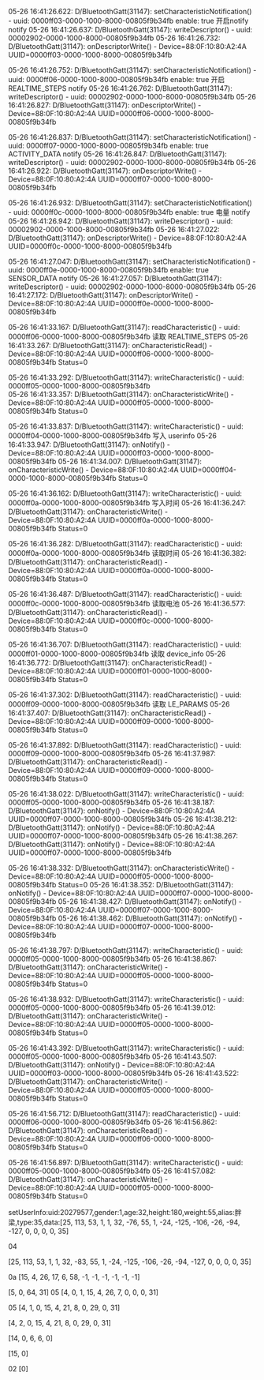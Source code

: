 05-26 16:41:26.622: D/BluetoothGatt(31147): setCharacteristicNotification() - uuid: 0000ff03-0000-1000-8000-00805f9b34fb enable: true							开启notify notify
05-26 16:41:26.637: D/BluetoothGatt(31147): writeDescriptor() - uuid: 00002902-0000-1000-8000-00805f9b34fb
05-26 16:41:26.732: D/BluetoothGatt(31147): onDescriptorWrite() - Device=88:0F:10:80:A2:4A UUID=0000ff03-0000-1000-8000-00805f9b34fb



05-26 16:41:26.752: D/BluetoothGatt(31147): setCharacteristicNotification() - uuid: 0000ff06-0000-1000-8000-00805f9b34fb enable: true							开启 REALTIME_STEPS notify
05-26 16:41:26.762: D/BluetoothGatt(31147): writeDescriptor() - uuid: 00002902-0000-1000-8000-00805f9b34fb
05-26 16:41:26.827: D/BluetoothGatt(31147): onDescriptorWrite() - Device=88:0F:10:80:A2:4A UUID=0000ff06-0000-1000-8000-00805f9b34fb



05-26 16:41:26.837: D/BluetoothGatt(31147): setCharacteristicNotification() - uuid: 0000ff07-0000-1000-8000-00805f9b34fb enable: true							ACTIVITY_DATA notify
05-26 16:41:26.847: D/BluetoothGatt(31147): writeDescriptor() - uuid: 00002902-0000-1000-8000-00805f9b34fb
05-26 16:41:26.922: D/BluetoothGatt(31147): onDescriptorWrite() - Device=88:0F:10:80:A2:4A UUID=0000ff07-0000-1000-8000-00805f9b34fb



05-26 16:41:26.932: D/BluetoothGatt(31147): setCharacteristicNotification() - uuid: 0000ff0c-0000-1000-8000-00805f9b34fb enable: true							电量 notify
05-26 16:41:26.942: D/BluetoothGatt(31147): writeDescriptor() - uuid: 00002902-0000-1000-8000-00805f9b34fb
05-26 16:41:27.022: D/BluetoothGatt(31147): onDescriptorWrite() - Device=88:0F:10:80:A2:4A UUID=0000ff0c-0000-1000-8000-00805f9b34fb



05-26 16:41:27.047: D/BluetoothGatt(31147): setCharacteristicNotification() - uuid: 0000ff0e-0000-1000-8000-00805f9b34fb enable: true							SENSOR_DATA  notify
05-26 16:41:27.057: D/BluetoothGatt(31147): writeDescriptor() - uuid: 00002902-0000-1000-8000-00805f9b34fb
05-26 16:41:27.172: D/BluetoothGatt(31147): onDescriptorWrite() - Device=88:0F:10:80:A2:4A UUID=0000ff0e-0000-1000-8000-00805f9b34fb


05-26 16:41:33.167: D/BluetoothGatt(31147): readCharacteristic() - uuid: 0000ff06-0000-1000-8000-00805f9b34fb													读取 REALTIME_STEPS
05-26 16:41:33.267: D/BluetoothGatt(31147): onCharacteristicRead() - Device=88:0F:10:80:A2:4A UUID=0000ff06-0000-1000-8000-00805f9b34fb Status=0


05-26 16:41:33.292: D/BluetoothGatt(31147): writeCharacteristic() - uuid: 0000ff05-0000-1000-8000-00805f9b34fb													
05-26 16:41:33.357: D/BluetoothGatt(31147): onCharacteristicWrite() - Device=88:0F:10:80:A2:4A UUID=0000ff05-0000-1000-8000-00805f9b34fb Status=0


05-26 16:41:33.837: D/BluetoothGatt(31147): writeCharacteristic() - uuid: 0000ff04-0000-1000-8000-00805f9b34fb													写入 userinfo
05-26 16:41:33.947: D/BluetoothGatt(31147): onNotify() - Device=88:0F:10:80:A2:4A UUID=0000ff03-0000-1000-8000-00805f9b34fb
05-26 16:41:34.007: D/BluetoothGatt(31147): onCharacteristicWrite() - Device=88:0F:10:80:A2:4A UUID=0000ff04-0000-1000-8000-00805f9b34fb Status=0


05-26 16:41:36.162: D/BluetoothGatt(31147): writeCharacteristic() - uuid: 0000ff0a-0000-1000-8000-00805f9b34fb													写入时间
05-26 16:41:36.247: D/BluetoothGatt(31147): onCharacteristicWrite() - Device=88:0F:10:80:A2:4A UUID=0000ff0a-0000-1000-8000-00805f9b34fb Status=0

05-26 16:41:36.282: D/BluetoothGatt(31147): readCharacteristic() - uuid: 0000ff0a-0000-1000-8000-00805f9b34fb													读取时间
05-26 16:41:36.382: D/BluetoothGatt(31147): onCharacteristicRead() - Device=88:0F:10:80:A2:4A UUID=0000ff0a-0000-1000-8000-00805f9b34fb Status=0


05-26 16:41:36.487: D/BluetoothGatt(31147): readCharacteristic() - uuid: 0000ff0c-0000-1000-8000-00805f9b34fb													读取电池
05-26 16:41:36.577: D/BluetoothGatt(31147): onCharacteristicRead() - Device=88:0F:10:80:A2:4A UUID=0000ff0c-0000-1000-8000-00805f9b34fb Status=0


05-26 16:41:36.707: D/BluetoothGatt(31147): readCharacteristic() - uuid: 0000ff01-0000-1000-8000-00805f9b34fb													读取 device_info
05-26 16:41:36.772: D/BluetoothGatt(31147): onCharacteristicRead() - Device=88:0F:10:80:A2:4A UUID=0000ff01-0000-1000-8000-00805f9b34fb Status=0


05-26 16:41:37.302: D/BluetoothGatt(31147): readCharacteristic() - uuid: 0000ff09-0000-1000-8000-00805f9b34fb													读取 LE_PARAMS
05-26 16:41:37.407: D/BluetoothGatt(31147): onCharacteristicRead() - Device=88:0F:10:80:A2:4A UUID=0000ff09-0000-1000-8000-00805f9b34fb Status=0

05-26 16:41:37.892: D/BluetoothGatt(31147): readCharacteristic() - uuid: 0000ff09-0000-1000-8000-00805f9b34fb
05-26 16:41:37.987: D/BluetoothGatt(31147): onCharacteristicRead() - Device=88:0F:10:80:A2:4A UUID=0000ff09-0000-1000-8000-00805f9b34fb Status=0


05-26 16:41:38.022: D/BluetoothGatt(31147): writeCharacteristic() - uuid: 0000ff05-0000-1000-8000-00805f9b34fb
05-26 16:41:38.187: D/BluetoothGatt(31147): onNotify() - Device=88:0F:10:80:A2:4A UUID=0000ff07-0000-1000-8000-00805f9b34fb
05-26 16:41:38.212: D/BluetoothGatt(31147): onNotify() - Device=88:0F:10:80:A2:4A UUID=0000ff07-0000-1000-8000-00805f9b34fb
05-26 16:41:38.267: D/BluetoothGatt(31147): onNotify() - Device=88:0F:10:80:A2:4A UUID=0000ff07-0000-1000-8000-00805f9b34fb

05-26 16:41:38.332: D/BluetoothGatt(31147): onCharacteristicWrite() - Device=88:0F:10:80:A2:4A UUID=0000ff05-0000-1000-8000-00805f9b34fb Status=0
05-26 16:41:38.352: D/BluetoothGatt(31147): onNotify() - Device=88:0F:10:80:A2:4A UUID=0000ff07-0000-1000-8000-00805f9b34fb
05-26 16:41:38.427: D/BluetoothGatt(31147): onNotify() - Device=88:0F:10:80:A2:4A UUID=0000ff07-0000-1000-8000-00805f9b34fb
05-26 16:41:38.462: D/BluetoothGatt(31147): onNotify() - Device=88:0F:10:80:A2:4A UUID=0000ff07-0000-1000-8000-00805f9b34fb

05-26 16:41:38.797: D/BluetoothGatt(31147): writeCharacteristic() - uuid: 0000ff05-0000-1000-8000-00805f9b34fb
05-26 16:41:38.867: D/BluetoothGatt(31147): onCharacteristicWrite() - Device=88:0F:10:80:A2:4A UUID=0000ff05-0000-1000-8000-00805f9b34fb Status=0

05-26 16:41:38.932: D/BluetoothGatt(31147): writeCharacteristic() - uuid: 0000ff05-0000-1000-8000-00805f9b34fb
05-26 16:41:39.012: D/BluetoothGatt(31147): onCharacteristicWrite() - Device=88:0F:10:80:A2:4A UUID=0000ff05-0000-1000-8000-00805f9b34fb Status=0

05-26 16:41:43.392: D/BluetoothGatt(31147): writeCharacteristic() - uuid: 0000ff05-0000-1000-8000-00805f9b34fb
05-26 16:41:43.507: D/BluetoothGatt(31147): onNotify() - Device=88:0F:10:80:A2:4A UUID=0000ff03-0000-1000-8000-00805f9b34fb
05-26 16:41:43.522: D/BluetoothGatt(31147): onCharacteristicWrite() - Device=88:0F:10:80:A2:4A UUID=0000ff05-0000-1000-8000-00805f9b34fb Status=0

05-26 16:41:56.712: D/BluetoothGatt(31147): readCharacteristic() - uuid: 0000ff06-0000-1000-8000-00805f9b34fb
05-26 16:41:56.862: D/BluetoothGatt(31147): onCharacteristicRead() - Device=88:0F:10:80:A2:4A UUID=0000ff06-0000-1000-8000-00805f9b34fb Status=0

05-26 16:41:56.897: D/BluetoothGatt(31147): writeCharacteristic() - uuid: 0000ff05-0000-1000-8000-00805f9b34fb
05-26 16:41:57.082: D/BluetoothGatt(31147): onCharacteristicWrite() - Device=88:0F:10:80:A2:4A UUID=0000ff05-0000-1000-8000-00805f9b34fb Status=0




setUserInfo:uid:20279577,gender:1,age:32,height:180,weight:55,alias:胖梁,type:35,data:[25, 113, 53, 1, 1, 32, -76, 55, 1, -24, -125, -106, -26, -94, -127, 0, 0, 0, 0, 35]




04

[25, 113, 53, 1, 1, 32, -83, 55, 1, -24, -125, -106, -26, -94, -127, 0, 0, 0, 0, 35]

0a
[15, 4, 26, 17, 6, 58, -1, -1, -1, -1, -1, -1]

[5, 0, 64, 31]
05
[4, 0, 1, 15, 4, 26, 7, 0, 0, 0, 31]

05
[4, 1, 0, 15, 4, 21, 8, 0, 29, 0, 31]

[4, 2, 0, 15, 4, 21, 8, 0, 29, 0, 31]

[14, 0, 6, 6, 0]

[15, 0]


02
[0]